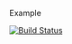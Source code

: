 Example

[![Build Status](https://travis-ci.com/BeatrizGSC/learning_git.svg?branch=master)](https://travis-ci.com/BeatrizGSC/learning_git)